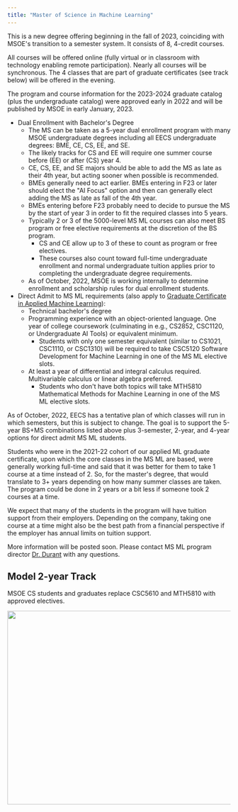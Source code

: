 ```yaml
---
title: "Master of Science in Machine Learning"
---
```


This is a new degree offering beginning in the fall of 2023, coinciding with MSOE's transition to a semester system. It consists of 8, 4-credit courses.

All courses will be offered online (fully virtual or in classroom with technology enabling remote participation). Nearly all courses will be synchronous. The 4 classes that are part of graduate certificates (see track below) will be offered in the evening.

The program and course information for the 2023-2024 graduate catalog (plus the undergraduate catalog) were approved early in 2022 and will be published by MSOE in early January, 2023.

* Dual Enrollment with Bachelor's Degree
  * The MS can be taken as a 5-year dual enrollment program with many MSOE undergraduate degrees including all EECS undergraduate degrees: BME, CE, CS, EE, and SE.
  * The likely tracks for CS and EE will require one summer course before (EE) or after (CS) year 4.
  * CE, CS, EE, and SE majors should be able to add the MS as late as their 4th year, but acting sooner when possible is recommended.
  * BMEs generally need to act earlier. BMEs entering in F23 or later should elect the "AI Focus" option and then can generally elect adding the MS as late as fall of the 4th year.
  * BMEs entering before F23 probably need to decide to pursue the MS by the start of year 3 in order to fit the required classes into 5 years.
  * Typically 2 or 3 of the 5000-level MS ML courses can also meet BS program or free elective requirements at the discretion of the BS program.
    * CS and CE allow up to 3 of these to count as program or free electives.
    * These courses also count toward full-time undergraduate enrollment and normal undergraduate tuition applies prior to completing the undergraduate degree requirements.
  * As of October, 2022, MSOE is working internally to determine enrollment and scholarship rules for dual enrollment students.
* Direct Admit to MS ML requirements (also apply to [Graduate Certificate in Applied Machine Learning](https://onlineinfo.msoe.edu/machine-learning-certificate/)):
  * Technical bachelor's degree
  * Programming experience with an object-oriented language. One year of college coursework (culminating in e.g., CS2852, CSC1120, or Undergraduate AI Tools) or equivalent minimum.
    * Students with only one semester equivalent (similar to CS1021, CSC1110, or CSC1310) will be required to take CSC5120 Software Development for Machine Learning in one of the MS ML elective slots.
  * At least a year of differential and integral calculus required. Multivariable calculus or linear algebra preferred.
    * Students who don't have both topics will take MTH5810 Mathematical Methods for Machine Learning in one of the MS ML elective slots.

As of October, 2022, EECS has a tentative plan of which classes will run in which semesters, but this is subject to change. The goal is to support the 5-year BS+MS combinations listed above plus 3-semester, 2-year, and 4-year options for direct admit MS ML students.

Students who were in the 2021-22 cohort of our applied ML graduate certificate, upon which the core classes in the MS ML are based, were generally working full-time and said that it was better for them to take 1 course at a time instead of 2. So, for the master's degree, that would translate to 3+ years depending on how many summer classes are taken. The program could be done in 2 years or a bit less if someone took 2 courses at a time.

We expect that many of the students in the program will have tuition support from their employers. Depending on the company, taking one course at a time might also be the best path from a financial perspective if the employer has annual limits on tuition support.

More information will be posted soon. Please contact MS ML program director [Dr. Durant](/) with any questions.

## Model 2-year Track

MSOE CS students and graduates replace CSC5610 and MTH5810 with approved electives.

<img src="msml-2y-1x.png" width="761" height="437" border="0" srcset="msml-2y-1x.png 1x, msml-2y-2x.png 2x, msml-2y-4x.png 4x"/>